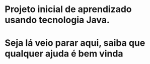 # Projeto inicial de aprendizado usando tecnologia Java.
# Seja lá veio parar aqui, saiba que qualquer ajuda é bem vinda
